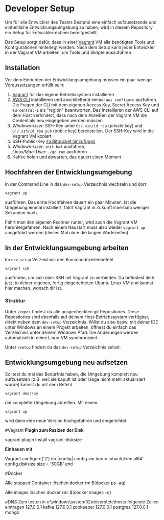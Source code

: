Developer Setup
===============

Um für alle Entwickler des Teams Bestand eine einfach aufzusetzende und einheitliche Entwicklungsumgebung zu haben, wird in diesem Repository ein Setup für Entwicklerrechner bereitgestellt.

Das Setup sorgt dafür, dass in einer [Vagrant](https://www.vagrantup.com/) VM alle benötigten Tools und Konfigurationen hinterlegt werden. Nach dem Setup kann jeder Entwickler in der Vagrant VM arbeiten, um Tools und Skripte auszuführen.

## Installation
Vor dem Einrichten der Entwicklungsumgebung müssen ein paar wenige Voraussetzungen erfüllt sein:

  1. [Vagrant](https://www.vagrantup.com/downloads.html) für das eigene Betriebssystem installieren
  2. [AWS CLI](https://aws.amazon.com/cli/) installieren und anschließend einmal `aws configure` ausführen. Die Fragen der CLI mit dem eigenen Access Key, Secret Access Key und `eu-central-1` als "region" beantworten. Das Installieren der AWS CLI auf dem Host verhindert, dass nach dem Abreißen der Vagrant VM die Credentials neu eingegeben werden müssen
  3. _Windows-User_: SSH-Key unter `G:/.ssh/id_rsa` (private key) und `G:/.ssh/id_rsa.pub` (public key) bereitstellen. Der SSH-Key wird in die Vagrant VM kopiert
  4. SSH-Public-Key [zu Bitbucket hinzufügen](https://bitbucket.scm.otto.de/plugins/servlet/ssh/account/keys)
  5. _Windows-User_: `init.bat` ausführen,  
     _Linux/Mac-User_: `./go run` ausführen
  6. Kaffee holen und abwarten, das dauert einen Moment
  

## Hochfahren der Entwicklungsumgebung
In der Command Line in das `dev-setup` Verzeichnis wechseln und dort

    vagrant up

ausführen. Das erste Hochfahren dauert ein paar Minuten. Ist die Umgebung einmal installiert, fährt Vagrant in Zukunft innerhalb weniger Sekunden hoch.

Fährt man den eigenen Rechner runter, wird auch die Vagrant VM heruntergefahren. Nach einem Neustart muss also wieder `vagrant up` ausgeführt werden (dieses Mal ohne die langen Wartezeiten).

## In der Entwicklungsumgebung arbeiten
Im `dev-setup` Verzeichnis den Kommandozeilenbefehl

    vagrant ssh

ausführen, um sich über SSH mit Vagrant zu verbinden. Du befindest dich jetzt in deiner eigenen, fertig eingerichteten Ubuntu Linux VM und kannst hier machen, wonach dir ist.

### Struktur
Unter `/repos` findest du alle ausgecheckten git Repositories. Diese Repositories sind ebenfalls auf deinem Host-Betriebssystem verfügbar, direkt neben dem `dev-setup` Verzeichnis. Willst du also bspw. mit deiner IDE unter Windows an einem Projekt arbeiten, öffnest du einfach das Verzeichnis unter deinem Windows Pfad. Die Änderungen werden automatisch in deine Linux-VM synchronisiert.

Unter `/setup` findest du das `dev-setup` Verzeichnis selbst.

## Entwicklungsumgebung neu aufsetzen
Solltest du mal das Bedürfnis haben, die Umgebung komplett neu aufzusetzen (z.B. weil sie kaputt ist oder lange nicht mehr aktualisiert wurde) kannst du mit dem Befehl

    vagrant destroy

die komplette Umgebung abreißen. Mit einem

    vagrant up

wird dann eine neue Version hochgefahren und eingerichtet.

#Vagrant
**Plugin zum Rezizen der Disk**

vagrant plugin install vagrant-disksize

**Einbauen mit**

Vagrant.configure('2') do |config|
  config.vm.box = 'ubuntu/xenial64'
  config.disksize.size = '50GB'
end

#Docker

Alle stopped Container löschen
docker rm $(docker ps -aq)

Alle images löschen
docker rmi $(docker images -q)

#DNS
Zum testen
in  c:\windows\system32\drivers\etc\hosts folgende Zeilen eintragen
    127.0.0.1       kafka
	127.0.0.1       zookeeper
	127.0.0.1       postgres
	127.0.0.1       mongo

